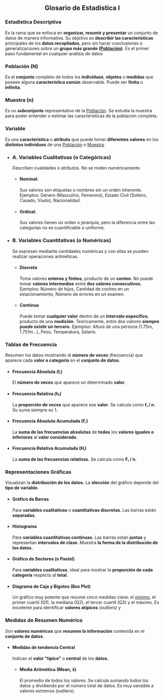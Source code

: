 <h2 align="center"> Glosario de Estadistica I </h2>

### Estadistica Descriptiva  
Es la rama que se enfoca en **organizar, resumir y presentar** un conjunto de datos de manera informativa. Su objetivo es **describir las características** principales de los **datos recopilados**, pero sin hacer conclusiones o generalizaciones sobre un **grupo más grande ([Población](./Apendice-Glosario.md#población-n))**. Es el primer paso fundamental en cualquier análisis de datos

### Población (N)
Es el **conjunto** completo de todos los **individuos**, **objetos** o **medidas** que poseen alguna **característica común** observable. Puede ser **finita** o **infinita**.

### Muestra (n)
 Es un **subconjunto** representativo de la [Población](./Apendice-Glosario.md#población-n). Se estudia la muestra para poder entender o estimar las características de la población completa.

 ### Variable 
 Es una **característica** o **atributo** que puede tomar **diferentes valores** en los **distintos individuos** de una [Población](./Apendice-Glosario.md#población-n) o [Muestra](./Apendice-Glosario.md#muestra-n).

- ### A. Variables Cualitativas (o Categóricas)
   Describen cualidades o atributos. No se miden numéricamente.
   - #### Nominal:
        Sus valores son etiquetas o nombres sin un orden inherente. Ejemplos: Género (Masculino, Femenino), Estado Civil (Soltero, Casado, Viudo), Nacionalidad.
    - #### Ordinal:
        Sus valores tienen un orden o jerarquía, pero la diferencia entre las categorías no es cuantificable o uniforme.
- ### B. Variables Cuantitativas (o Numéricas)
     Se expresan mediante cantidades numéricas y con ellas se pueden realizar operaciones aritméticas.
    - #### Discreta
        Toma valores **enteros y finitos**, producto de un **conteo**. No puede tomar **valores intermedios** entre **dos valores consecutivos.**
        Ejemplos: Número de hijos, Cantidad de coches en un estacionamiento, Número de errores en un examen.
    - #### Continua
        Puede tomar **cualquier valor** dentro de un **intervalo específico**, producto de una **medición**. Teóricamente, entre dos valores **siempre puede existir un tercero.**
        Ejemplos: Altura de una persona (1.75m, 1.751m...), Peso, Temperatura, Salario.

### Tablas de Frecuencia
Resumen los datos mostrando el **número de veces** (frecuencia) que aparece cada **valor o categoría** en el **conjunto de datos.**
  - #### Frecuencia Absoluta (fᵢ)
    El **número de veces** que aparece un determinado **valor**.
  - #### Frecuencia Relativa (hᵢ)
    La **proporción de veces** que aparece ese **valor**. Se calcula como **fᵢ / n.** Su suma siempre es 1.
  - #### Frecuencia Absoluta Acumulada (Fᵢ)
    La **suma de las frecuencias absolutas** de **todos** los **valores** **iguales o inferiores** al **valor considerado.**    
  - #### Frecuencia Relativa Acumulada (Hᵢ)
     La **suma de las frecuencias relativas.** Se calcula como **Fᵢ / n.**

### Representaciones Gráficas
Visualizan la **distribución de los datos.** La **elección** del gráfico depende del **tipo de variable.**

  - #### Gráfico de Barras
    Para **variables cualitativas** o **cuantitativas discretas**. Las barras están **separadas.**
  - #### Histograma
    Para **variables cuantitativas continuas.** Las barras están **juntas** y representan **intervalos de clase**. Muestra **la forma de la distribución de los datos.**
  - #### Gráfico de Sectores (o Pastel)
    Para **variables cualitativas**, ideal para mostrar la **proporción de cada categoría** respecto al **total.**
  - #### Diagrama de Caja y Bigotes (Box Plot)
     Un gráfico muy potente que resume cinco medidas clave: el [mínimo](./Apendice-Glosario.md#Mínimo), el primer cuartil (Q1), la mediana (Q2), el tercer cuartil (Q3) y el máximo. Es excelente para identificar **valores atípicos** (outliers) y 

### Medidas de Resumen Numérico
Son **valores numéricos** que **resumen la información** contenida en el **conjunto de datos.**

  - #### Medidas de tendencia Central
    Indican el **valor "típico"** o **central** de los **datos.**

    - #### Media Aritmética (Mean, x̄)
      El promedio de todos los valores. Se calcula sumando todos los datos y dividiendo por el número total de datos. Es muy sensible a valores extremos (outliers).